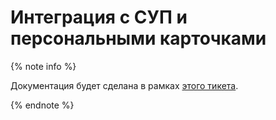 # Интеграция с СУП и персональными карточками

{% note info %}

Документация будет сделана в рамках [этого тикета](https://st.yandex-team.ru/ZION-153).

{% endnote %}
